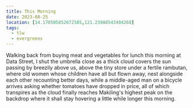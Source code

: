 ```yaml
---
title: This Morning
date: 2023-08-25
location: [14.170505852672585,121.23988543404268]
tags:
  - tlw
  - evergreens
---
```

Walking back from buying
meat and vegetables for lunch
this morning at Data Street,
I shut the umbrella close
as a thick cloud covers the sun
passing by breezily above us,
above the tiny store
under a fertile rambutan,
where old women whose children
have all but flown away,
nest alongside each other
recounting better days,
while a middle-aged man
on a bicycle arrives
asking whether tomatoes
have dropped in price,
all of which transpires
as the cloud finally
reaches Makiling's highest peak
on the backdrop where it shall stay
hovering a little while longer
this morning.